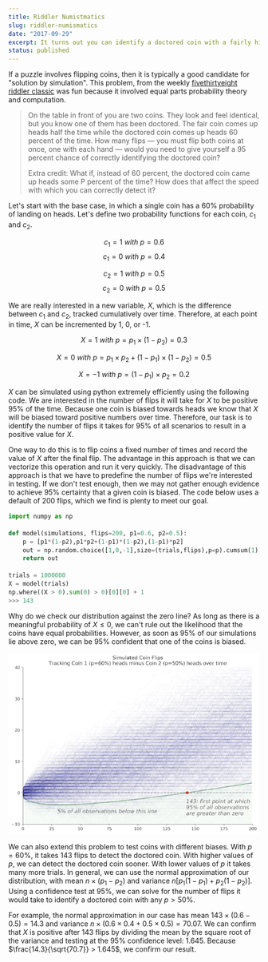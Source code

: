 ```yaml
---
title: Riddler Numistmatics
slug: riddler-numismatics
date: "2017-09-29"
excerpt: It turns out you can identify a doctored coin with a fairly high degree of certainty... It just takes lots and lots of trials.
status: published
---
```


If a puzzle involves flipping coins, then it is typically a good candidate for "solution by simulation". This problem, from the weekly
<a href="https://fivethirtyeight.com/features/rock-paper-scissors-double-scissors/">fivethirtyeight riddler classic</a> was fun because it involved equal parts probability theory and computation.

<blockquote>
On the table in front of you are two coins. They look and feel identical, but you know one of them has been doctored. The fair coin comes up heads half the time while the doctored coin comes up heads 60 percent of the time. How many flips — you must flip both coins at once, one with each hand — would you need to give yourself a 95 percent chance of correctly identifying the doctored coin?

Extra credit: What if, instead of 60 percent, the doctored coin came up heads some P percent of the time? How does that affect the speed with which you can correctly detect it?

</blockquote>

Let's start with the base case, in which a single coin has a 60% probability of landing on heads. Let's define two probability functions for each coin, $c_1$ and $c_2$.

$$ c_1 = 1\ with\ p=0.6 $$
$$ c_1 = 0\ with\ p=0.4 $$

$$ c_2 = 1\ with\ p=0.5 $$
$$ c_2 = 0\ with\ p=0.5 $$

We are really interested in a new variable, $X$, which is the difference between $c_1$ and $c_2$, tracked cumulatively over time. Therefore, at each point in time, $X$ can be incremented by 1, 0, or -1.

$$ X = 1\ with\ p=p_1\times{(1-p_2)}=0.3 $$

$$ X = 0\ with\ p=p_1\times{p_2} + (1-p_1)\times{(1-p_2)}=0.5 $$

$$ X = -1\ with\ p=(1-p_1)\times{p_2}=0.2 $$

$X$ can be simulated using python extremely efficiently using the following code. We are interested in the number of flips it will take for $X$ to be positive 95% of the time. Because one coin is biased towards heads we know that $X$ will be biased toward positive numbers over time. Therefore, our task is to identify the number of flips it takes for 95% of all scenarios to result in a positive value for $X$.

One way to do this is to flip coins a fixed number of times and record the value of $X$ after the final flip. The advantage in this approach is that we can vectorize this operation and run it very quickly. The disadvantage of this approach is that we have to predefine the number of flips we're interested in testing. If we don't test enough, then we may not gather enough evidence to achieve 95% certainty that a given coin is biased. The code below uses a default of 200 flips, which we find is plenty to meet our goal.

```python
import numpy as np

def model(simulations, flips=200, p1=0.6, p2=0.5):
    p = [p1*(1-p2),p1*p2+(1-p1)*(1-p2),(1-p1)*p2]
    out = np.random.choice([1,0,-1],size=(trials,flips),p=p).cumsum(1)
    return out

trials = 1000000
X = model(trials)
np.where((X > 0).sum(0) > 0)[0][0] + 1
>>> 143
```

Why do we check our distribution against the zero line? As long as there is a meaningful probability of $X\leq{0}$, we can't rule out the likelihood that the coins have equal probabilities. However, as soon as 95% of our simulations lie above zero, we can be 95% confident that one of the coins is biased.

<img class="img-fluid mx-auto d-block" src="src/assets/img/riddler-numismatics.png">

We can also extend this problem to test coins with different biases. With $p=60\%$, it takes 143 flips to detect the doctored coin. With higher values of $p$, we can detect the doctored coin sooner. With lower values of $p$ it takes many more trials. In general, we can use the normal approximation of our distribution, with mean $n\times{(p_1-p_2)}$ and variance $n[p_1(1-p_1) + p_2(1-p_2)]$. Using a confidence test at 95%, we can solve for the number of flips it would take to identify a doctored coin with any $p>50\%$.

For example, the normal approximation in our case has mean $143\times(0.6 - 0.5) = 14.3$ and variance $n\times(0.6\times0.4 + 0.5\times0.5)=70.07$. We can confirm that $X$ is positive after 143 flips by dividing the mean by the square root of the variance and testing at the 95% confidence level: 1.645. Because $\frac{14.3}{\sqrt{70.7}} > 1.645$, we confirm our result.
